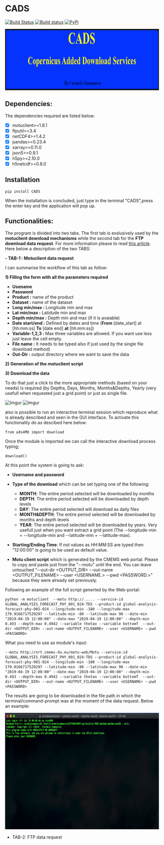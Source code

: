 # CADS   
 
[![Build Status](https://travis-ci.com/carmelosammarco/CADS.png)](https://travis-ci.com/carmelosammarco/CADS) [![Build status](https://ci.appveyor.com/api/projects/status/qqy9y9iu1a473qk4?svg=true)](https://ci.appveyor.com/project/carmelosammarco/CADS) [![PyPi](https://img.shields.io/badge/PyPi-Project-yellow.svg)](https://pypi.org/project/CADS/) 

<p align="center">
  <img width="" height="200" src='CADS/DATA/LOGO.gif'>
</p>

## Dependencies:

The dependencies required are listed below:

- [x] motuclient>=1.8.1
- [x] ftputil>=3.4
- [x] netCDF4>=1.4.2
- [x] pandas>=0.23.4
- [x] xarray>=0.11.0
- [x] json5>=0.9.1
- [x] h5py>=2.10.0
- [x] h5netcdf>=0.8.0

## Installation

```
pip install CADS
```

When the installation is concluded, just type in the terminal "CADS",press the enter key and the application will pop up.

## Functionalities:

The program is divided into two tabs. The first tab is exslusively used by the **motuclient download mechanisms** while the second tab for the **FTP download data request**. For more information please to read [this article](). Here below a description of the two TABS:

**- TAB-1 : Motuclient data request**

I can summarise the workflow of this tab as follow:

**1) Filling the form with all the parameters required**
- **Usename**
- **Password**
- **Product :** name of the product 
- **Dataset :** name of the dataset 
- **Long min/max :** Longitude min and max
- **Lat  min/max :** Latidude min and max
- **Depth min/max :** Depth min and max (if it is avaiable)
- **Date start/end :** Defined by dates and time  (**From** [date_start] at [hh:mm:ss] **To** [date end] **at** [hh:mm:ss])
- **Variable-1,2,3 :** Max three variables are allowed. If you want use less just leave the cell empty.
- **File name :** It needs to be typed also if just used by the single file download method)
- **Out-Dir :** output directory where we want to save the data

**2) Generation of the motuclient script**

**3) Download the data**
  
To do that just a click to the more appropriate methods (based on your needs) is required (by Depths, Days, Months, Months&Depths, Yearly (very usefull when requested just a grid point) or just as single file.

![Imgur](https://i.imgur.com/7NsVoa8.png)
![Imgur](https://i.imgur.com/OcKysIV.png)

also is possible to run an interactive terminal session which reproduce what is already described and seen in the GUI interface. To activate this functionality do as descibed here below:

```
from ads4MO import download
```
Once the module is imported we can call the interactive download process typing;

```
download()
```

At this point the system is going to ask:

- **Username and password**

- **Type of the download** which can be set typing one of the following:

     - **MONTH**: The entire period selected will be downloaded by months
     - **DEPTH**: The entire period selected will be downloaded by depth levels
     - **DAY**: The entire period selected will download as daily files
     - **MONTH&DEPTH**: The entire period selected will be downloaded by months and depth levels
     - **YEAR**: The entire period selected will be downloaded by years. Very usefull just when you want extract a grid point (The --longitude-min = --longitude-min and --latitude-min = --latitude-max).

- **Starting/Ending Time**: If not values as HH:MM:SS are typed then "12:00:00" is going to be used as default value.

- **Motu client script** which is generated by the CMEMS web portal.
Please to copy and paste just from the "--motu" until the end. You can leave untouched   "--out-dir <OUTPUT_DIR> --out-name <OUTPUT_FILENAME> --user <USERNAME.> --pwd <PASSWORD.>" because they were already set previously.

Following an example of the full script generted by the Web-portal:

```
python -m motuclient  --motu http://..... --service-id GLOBAL_ANALYSIS_FORECAST_PHY_001_024-TDS --product-id global-analysis-forecast-phy-001-024 --longitude-min -180 --longitude-max 179.9166717529297 --latitude-min -80 --latitude-max 90 --date-min "2019-04-19 12:00:00" --date-max "2019-04-19 12:00:00" --depth-min 0.493 --depth-max 0.4942 --variable thetao --variable bottomT  --out-dir <OUTPUT_DIR> --out-name <OUTPUT_FILENAME> --user <USERNAME> --pwd <PASSWORD>
```

What you need to use as module's input:

```
--motu http://nrt.cmems-du.eu/motu-web/Motu --service-id GLOBAL_ANALYSIS_FORECAST_PHY_001_024-TDS --product-id global-analysis-forecast-phy-001-024 --longitude-min -180 --longitude-max 179.9166717529297 --latitude-min -80 --latitude-max 90 --date-min "2019-04-19 12:00:00" --date-max "2019-04-19 12:00:00" --depth-min 0.493 --depth-max 0.4942 --variable thetao --variable bottomT  --out-dir <OUTPUT_DIR> --out-name <OUTPUT_FILENAME> --user <USERNAME> --pwd <PASSWORD>
```

The results are going to be downloaded in the file path in which the terminal/command-prompt was at the moment of the data request. Below an example:

<p align="center">
  <img width="" height="380" src="DATA/FILE.gif">
</p>



- TAB-2: FTP data request



